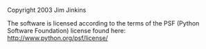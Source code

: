 Copyright 2003 Jim Jinkins

The software is licensed according to the terms of the PSF (Python Software Foundation) license found here: http://www.python.org/psf/license/